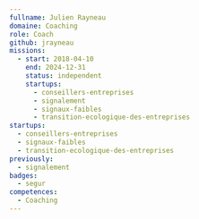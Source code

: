 ```yaml
---
fullname: Julien Rayneau
domaine: Coaching
role: Coach
github: jrayneau
missions:
  - start: 2018-04-10
    end: 2024-12-31
    status: independent
    startups:
      - conseillers-entreprises
      - signalement
      - signaux-faibles
      - transition-ecologique-des-entreprises
startups:
  - conseillers-entreprises
  - signaux-faibles
  - transition-ecologique-des-entreprises
previously:
  - signalement
badges:
  - segur
competences:
  - Coaching
---
```

